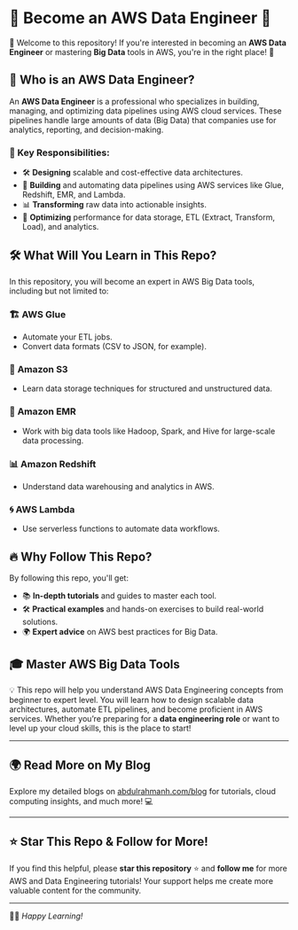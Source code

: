 
# 🌟 Become an AWS Data Engineer 🌟

👋 Welcome to this repository! If you're interested in becoming an **AWS Data Engineer** or mastering **Big Data** tools in AWS, you're in the right place! 🚀

## 📌 Who is an AWS Data Engineer? 

An **AWS Data Engineer** is a professional who specializes in building, managing, and optimizing data pipelines using AWS cloud services. These pipelines handle large amounts of data (Big Data) that companies use for analytics, reporting, and decision-making.

### 🎯 Key Responsibilities:

- 🛠️ **Designing** scalable and cost-effective data architectures.
- 🚀 **Building** and automating data pipelines using AWS services like Glue, Redshift, EMR, and Lambda.
- 📊 **Transforming** raw data into actionable insights.
- 🔧 **Optimizing** performance for data storage, ETL (Extract, Transform, Load), and analytics.

## 🛠 What Will You Learn in This Repo?

In this repository, you will become an expert in AWS Big Data tools, including but not limited to:

### 🏗️ **AWS Glue** 
  - Automate your ETL jobs.
  - Convert data formats (CSV to JSON, for example).
  
### 📂 **Amazon S3**
  - Learn data storage techniques for structured and unstructured data.
  
### 🚀 **Amazon EMR**
  - Work with big data tools like Hadoop, Spark, and Hive for large-scale data processing.

### 📊 **Amazon Redshift**
  - Understand data warehousing and analytics in AWS.

### 🌀 **AWS Lambda**
  - Use serverless functions to automate data workflows.

## 🔥 Why Follow This Repo?

By following this repo, you'll get:

- 📚 **In-depth tutorials** and guides to master each tool.
- 🛠 **Practical examples** and hands-on exercises to build real-world solutions.
- 🌍 **Expert advice** on AWS best practices for Big Data.

## 🎓 Master AWS Big Data Tools

💡 This repo will help you understand AWS Data Engineering concepts from beginner to expert level. You will learn how to design scalable data architectures, automate ETL pipelines, and become proficient in AWS services. Whether you’re preparing for a **data engineering role** or want to level up your cloud skills, this is the place to start!

---

## 🌍 **Read More on My Blog**

Explore my detailed blogs on [abdulrahmanh.com/blog](https://abdulrahmanh.com/blog) for tutorials, cloud computing insights, and much more! 💻

---

## ⭐️ **Star This Repo & Follow for More!**

If you find this helpful, please **star this repository** ⭐️ and **follow me** for more AWS and Data Engineering tutorials! Your support helps me create more valuable content for the community.

---

👨‍💻 *Happy Learning!*